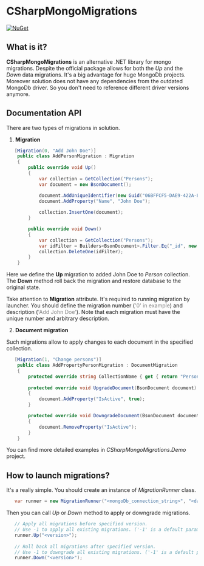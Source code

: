 # CSharpMongoMigrations

[![NuGet](https://img.shields.io/badge/nuget-2.1.0-blue.svg)](https://www.nuget.org/packages/CSharpMongoMigrations/)

## What is it?

**CSharpMongoMigrations** is an alternative .NET library for mongo migrations. Despite the official package allows for both the *Up* and the *Down* data migrations. It's a big advantage for huge MongoDb projects. Moreover solution does not have any dependencies from the outdated MongoDb driver. So you don't need to reference different driver versions anymore.


## Documentation API
There are two types of migrations in solution.

1) **Migration**

```csharp
   [Migration(0, "Add John Doe")]
    public class AddPersonMigration : Migration
    {
        public override void Up()
        {
            var collection = GetCollection("Persons");
            var document = new BsonDocument();

            document.AddUniqueIdentifier(new Guid("06BFFCF5-DAE9-422A-85AB-F58DE41E86DA"));
            document.AddProperty("Name", "John Doe");
            
            collection.InsertOne(document);
        }

        public override void Down()
        {
            var collection = GetCollection("Persons");
            var idFilter = Builders<BsonDocument>.Filter.Eq("_id", new Guid("06BFFCF5-DAE9-422A-85AB-F58DE41E86DA"));
            collection.DeleteOne(idFilter);
        }
    }
```

Here we define the **Up** migration to added John Doe to *Person* collection. The **Down** method roll back the migration and restore database to the original state.

Take attention to **Migration** attribute. It's required to running migration by launcher. You should define the migration number (<span style="color:gray">'0' in example</span>) and description (<span style="color:gray">'Add John Doe'</span>).
Note that each migration must have the unique number and arbitrary description.


2) **Document migration**

Such migrations allow to apply changes to each document in the specified collection.
```csharp
   [Migration(1, "Change persons")]
    public class AddPropertyPersonMigration : DocumentMigration
    {
        protected override string CollectionName { get { return "Persons"; } }
               
        protected override void UpgradeDocument(BsonDocument document)
        {
            document.AddProperty("IsActive", true);            
        }

        protected override void DowngradeDocument(BsonDocument document)
        {
            document.RemoveProperty("IsActive");
        }
    }
```

You can find more detailed examples in *CSharpMongoMigrations.Demo* project.


## How to launch migrations?
It's a really simple. You should create an instance of *MigrationRunner* class.

```csharp
   var runner = new MigrationRunner("<mongoDb_connection_string>", "<database_name>", "<location_to_assembly_with_migrations>");
```
Then you can call *Up* or *Down* method to apply or downgrade migrations.

```csharp
   // Apply all migrations before specified version.
   // Use -1 to apply all existing migrations. ('-1' is a default parameter value)
   runner.Up("<version>"); 
   
   // Roll back all migrations after specified version.
   // Use -1 to downgrade all existing migrations. ('-1' is a default parameter value)
   runner.Down("<version>"); 
   
```
